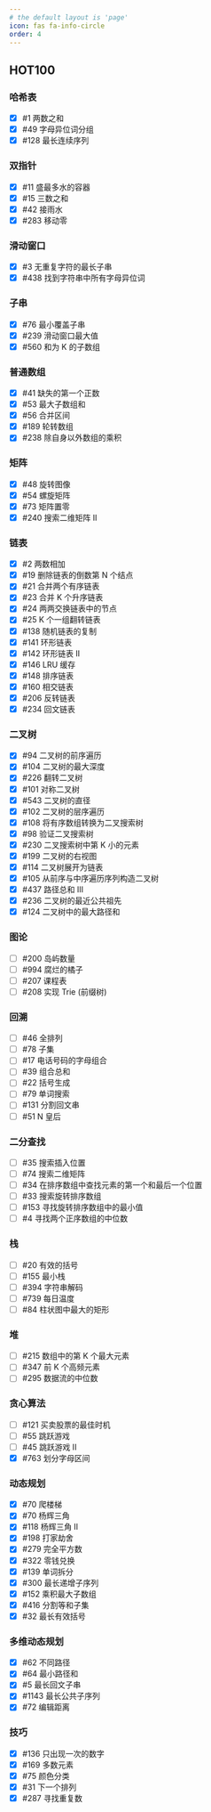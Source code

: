 ```yaml
---
# the default layout is 'page'
icon: fas fa-info-circle
order: 4
---
```


<!-- > Add Markdown syntax content to file `_tabs/about.md`{: .filepath } and it will show up on this page.
{: .prompt-tip } -->

## HOT100

### 哈希表

- [x] #1 两数之和
- [x] #49 字母异位词分组
- [x] #128 最长连续序列

### 双指针

- [x] #11 盛最多水的容器
- [x] #15 三数之和
- [x] #42 接雨水
- [x] #283 移动零

### 滑动窗口

- [x] #3 无重复字符的最长子串
- [x] #438 找到字符串中所有字母异位词

### 子串

- [x] #76 最小覆盖子串
- [x] #239 滑动窗口最大值
- [x] #560 和为 K 的子数组

### 普通数组

- [x] #41 缺失的第一个正数
- [x] #53 最大子数组和
- [x] #56 合并区间
- [x] #189 轮转数组
- [x] #238 除自身以外数组的乘积

### 矩阵

- [x] #48 旋转图像
- [x] #54 螺旋矩阵
- [x] #73 矩阵置零
- [x] #240 搜索二维矩阵 II

### 链表

- [x] #2 两数相加
- [x] #19 删除链表的倒数第 N 个结点
- [x] #21 合并两个有序链表
- [x] #23 合并 K 个升序链表
- [x] #24 两两交换链表中的节点
- [x] #25 K 个一组翻转链表
- [x] #138 随机链表的复制
- [x] #141 环形链表
- [x] #142 环形链表 II
- [x] #146 LRU 缓存
- [x] #148 排序链表
- [x] #160 相交链表
- [x] #206 反转链表
- [x] #234 回文链表

### 二叉树

- [x] #94 二叉树的前序遍历
- [x] #104 二叉树的最大深度
- [x] #226 翻转二叉树
- [x] #101 对称二叉树
- [x] #543 二叉树的直径
- [x] #102 二叉树的层序遍历
- [x] #108 将有序数组转换为二叉搜索树
- [x] #98 验证二叉搜索树
- [x] #230 二叉搜索树中第 K 小的元素
- [x] #199 二叉树的右视图
- [x] #114 二叉树展开为链表
- [x] #105 从前序与中序遍历序列构造二叉树
- [x] #437 路径总和 III
- [x] #236 二叉树的最近公共祖先
- [x] #124 二叉树中的最大路径和

### 图论

- [ ] #200 岛屿数量
- [ ] #994 腐烂的橘子
- [ ] #207 课程表
- [ ] #208 实现 Trie (前缀树)

### 回溯

- [ ] #46 全排列
- [ ] #78 子集
- [ ] #17 电话号码的字母组合
- [ ] #39 组合总和
- [ ] #22 括号生成
- [ ] #79 单词搜索
- [ ] #131 分割回文串
- [ ] #51 N 皇后

### 二分查找

- [ ] #35 搜索插入位置
- [ ] #74 搜索二维矩阵
- [ ] #34 在排序数组中查找元素的第一个和最后一个位置
- [ ] #33 搜索旋转排序数组
- [ ] #153 寻找旋转排序数组中的最小值
- [ ] #4 寻找两个正序数组的中位数

### 栈

- [ ] #20 有效的括号
- [ ] #155 最小栈
- [ ] #394 字符串解码
- [ ] #739 每日温度
- [ ] #84 柱状图中最大的矩形

### 堆

- [ ] #215 数组中的第 K 个最大元素
- [ ] #347 前 K 个高频元素
- [ ] #295 数据流的中位数

### 贪心算法

- [ ] #121 买卖股票的最佳时机
- [ ] #55 跳跃游戏
- [ ] #45 跳跃游戏 II
- [x] #763 划分字母区间

### 动态规划

- [x] #70 爬楼梯
- [x] #70 杨辉三角
- [x] #118 杨辉三角 II
- [x] #198 打家劫舍
- [x] #279 完全平方数
- [x] #322 零钱兑换
- [x] #139 单词拆分
- [x] #300 最长递增子序列
- [x] #152 乘积最大子数组
- [x] #416 分割等和子集
- [x] #32 最长有效括号

### 多维动态规划

- [x] #62 不同路径
- [x] #64 最小路径和
- [x] #5 最长回文子串
- [x] #1143 最长公共子序列
- [x] #72 编辑距离

### 技巧

- [x] #136 只出现一次的数字
- [x] #169 多数元素
- [x] #75 颜色分类
- [x] #31 下一个排列
- [x] #287 寻找重复数
